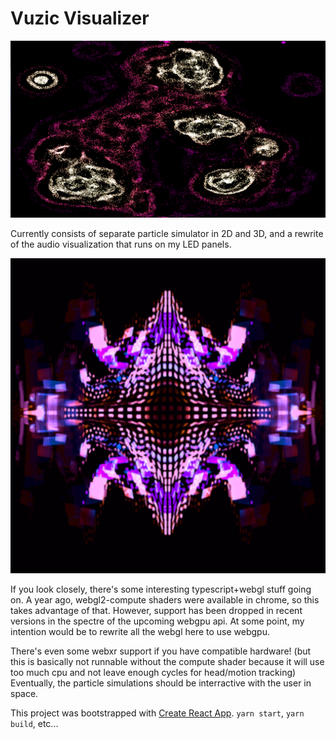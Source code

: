 # Vuzic Visualizer

![particle-simulation](https://github.com/peragwin/vuzic-web/blob/master/public/particles-2d.png)

Currently consists of separate particle simulator in 2D and 3D, and a rewrite of the audio visualization that runs on my LED panels.

![vuzic-audio-visualizer](https://github.com/peragwin/vuzic-web/blob/master/public/vuzic-512.png)

If you look closely, there's some interesting typescript+webgl stuff going on. A year ago, webgl2-compute shaders were available in chrome, so this takes advantage of that. However, support has been dropped in recent versions in the spectre of the upcoming webgpu api. At some point, my intention would be to rewrite all the webgl here to use webgpu.

There's even some webxr support if you have compatible hardware! (but this is basically not runnable without the compute shader because it will use too much cpu and not leave enough cycles for head/motion tracking) Eventually, the particle simulations should be interractive with the user in space.

This project was bootstrapped with [Create React App](https://github.com/facebook/create-react-app). `yarn start`, `yarn build`, etc...
